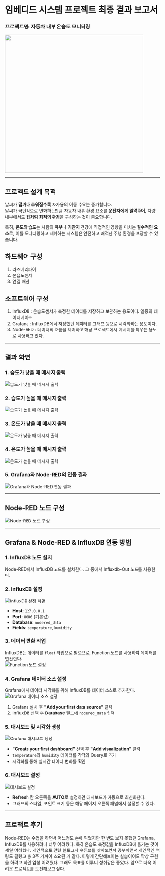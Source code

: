 # 임베디드 시스템 프로젝트 최종 결과 보고서  
### **프로젝트명:** 자동차 내부 온습도 모니터링  

  <img src = "https://github.com/user-attachments/assets/c44bc6a1-f571-4af5-8ebf-b9a6411dd588" width="450" height="450">
  
---

## **프로젝트 설계 목적**  
날씨가 **덥거나 추워질수록** 자가용의 이동 수요는 증가합니다.  
날씨가 극단적으로 변화하는만큼 자동차 내부 환경 요소를 **운전자에게 알려주어**, 차량 내부에서도 **집처럼 최적의 환경**을 구성하는 것이 중요합니다.  

특히, **온도와 습도**는 사람의 **피부**나 **기관지** 건강에 직접적인 영향을 미치는 **필수적인 요소**로, 이를 모니터링하고 제어하는 시스템은 안전하고 쾌적한 주행 환경을 보장할 수 있습니다.


## **하드웨어 구성** 
1. 라즈베리파이
2. 온습도센서
3. 연결 배선

## **소프트웨어 구성**
1. InfluxDB : 온습도센서가 측정한 데이터를 저장하고 보관하는 용도이다. 일종의 데이터베이스
2. Grafana : InfluxDB에서 저장했던 데이터를 그래프 등으로 시각화하는 용도이다.
3. Node-RED : 데이터의 흐름을 제어하고 해당 프로젝트에서 메시지를 띄우는 용도로 사용하고 있다.
---

## 결과 화면  

### 1. 습도가 낮을 때 메시지 출력  
![습도가 낮을 때 메시지 출력](https://github.com/user-attachments/assets/522819e8-23f4-47dc-9379-e13e999160a1)  

### 2. 습도가 높을 때 메시지 출력  
![습도가 높을 때 메시지 출력](https://github.com/user-attachments/assets/715d26eb-da5d-4fe5-892a-6ae5659ee1f7)  

### 3. 온도가 낮을 때 메시지 출력  
![온도가 낮을 때 메시지 출력](https://github.com/user-attachments/assets/3519f6fd-e58d-4e40-aaaa-c9ae95eb2891)  

### 4. 온도가 높을 때 메시지 출력  
![온도가 높을 때 메시지 출력](https://github.com/user-attachments/assets/d6957177-1eba-45b7-b7a4-2bfedc1abb9b)  

### 5. Grafana와 Node-RED의 연동 결과  
![Grafana와 Node-RED 연동 결과](https://github.com/user-attachments/assets/a640fb7a-c9b7-41a5-b69c-16bdc35a6d8e)  

---

## Node-RED 노드 구성  

![Node-RED 노드 구성](https://github.com/user-attachments/assets/8ad90ddf-4e04-424f-89bd-df7bb76c21ab)  

---

## Grafana & Node-RED & InfluxDB 연동 방법  

### 1. InfluxDB 노드 설치  
Node-RED에서 InfluxDB 노드를 설치한다. 그 중에서 Influxdb-Out 노드를 사용한다.  

### 2. InfluxDB 설정  
![InfluxDB 설정 화면](https://github.com/user-attachments/assets/41edd7a6-280b-401a-8f75-3a7658ae296a)  
- **Host**: `127.0.0.1`  
- **Port**: `8086` (기본값)  
- **Database**: `nodered_data`  
- **Fields**: `temperature`, `humidity`  

### 3. 데이터 변환 작업  
InfluxDB는 데이터를 `float` 타입으로 받으므로, Function 노드를 사용하여 데이터를 변환한다.  
![Function 노드 설정](https://github.com/user-attachments/assets/3bd389a3-f380-41a2-b251-d3eca2421ccf)  

### 4. Grafana 데이터 소스 설정  
Grafana에서 데이터 시각화를 위해 InfluxDB를 데이터 소스로 추가한다.  
![Grafana 데이터 소스 설정](https://github.com/user-attachments/assets/1ab677db-857d-4fea-a337-cc609417a116)  
1. Grafana 설치 후 **"Add your first data source"** 클릭  
2. InfluxDB 선택 후 **Database** 필드에 `nodered_data` 입력  

### 5. 대시보드 및 시각화 생성  
![Grafana 대시보드 생성](https://github.com/user-attachments/assets/e7d70105-e9a5-47b8-b2d6-d8239a6ec4ed)  
- **"Create your first dashboard"** 선택 후 **"Add visualization"** 클릭  
- `temperature`와 `humidity` 데이터를 각각의 Query로 추가  
- 시각화를 통해 실시간 데이터 변화를 확인

### 6. 대시보드 설정  

![대시보드 설정](https://github.com/user-attachments/assets/7fcd00d4-434f-46c8-837d-58de75329e49)  

- **Refresh** 칸 오른쪽을 **AUTO**로 설정하면 대시보드가 자동으로 최신화한다.  
- 그래프의 스타일, 포인트 크기 등은 해당 페이지 오른쪽 패널에서 설정할 수 있다.  

---

## 프로잭트 후기
Node-RED는 수업을 하면서 어느정도 손에 익었지만 한 번도 보지 못했던 Grafana, InfluxDB를 사용하려니 너무 어려웠다. 특히 온습도 측정값을 InfluxDB에 옮기는 것이 제일 어려웠다. 개인적으로 관련 블로그나 유튜브를 찾아보면서 공부하면서 개인적인 역량도 길렀고 총 3주 가까이 소요된 거 같다. 이렇게 간단해보이는 실습이여도 막상 구현을 하려고 하면 엄청 어려웠다. 그래도 목표를 이루니 성취감은 좋았다. 앞으로 더욱 어려운 프로젝트를 도전해보고 싶다. 
